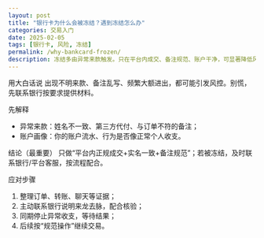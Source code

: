 ```yaml
---
layout: post
title: "银行卡为什么会被冻结？遇到冻结怎么办"
categories: 交易入门
date: 2025-02-05
tags: [银行卡, 风险, 冻结]
permalink: /why-bankcard-frozen/
description: 冻结多由异常来款触发。只在平台内成交、备注规范、账户干净，可显著降低风险；若被冻结，先配合核验。
---
```


用大白话说
出现不明来款、备注乱写、频繁大额进出，都可能引发风控。别慌，先联系银行按要求提供材料。

先解释
- 异常来款：姓名不一致、第三方代付、与订单不符的备注；
- 账户画像：你的账户流水、行为是否像正常个人收支。

结论（最重要）
只做“平台内正规成交+实名一致+备注规范”；若被冻结，及时联系银行/平台客服，按流程配合。

应对步骤
1) 整理订单、转账、聊天等证据；
2) 主动联系银行说明来龙去脉，配合核验；
3) 同期停止异常收支，等待结果；
4) 后续按“规范操作”继续交易。



